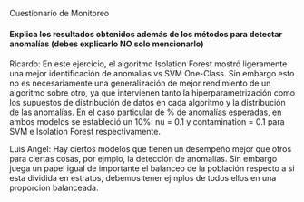 Cuestionario de Monitoreo

#### Explica los resultados obtenidos además de los métodos para detectar anomalías (debes explicarlo NO solo mencionarlo)

Ricardo: En este ejercicio, el algoritmo Isolation Forest mostró ligeramente una mejor identificación de anomalías vs SVM One-Class. Sin embargo esto no es necesariamente una generalización de mejor rendimiento de un algoritmo sobre otro, ya que intervienen tanto la hiperparametrización como los supuestos de distribución de datos en  cada algoritmo y la distribución de las anomalías. En el caso particular de % de anomalías esperadas, en ambos modelos se estableció un 10%: nu = 0.1 y contamination = 0.1 para SVM e Isolation Forest respectivamente.

Luis Angel: Hay ciertos modelos que tienen un desempeño mejor que otros para ciertas cosas, por ejmplo, la detección de anomalias. Sin embargo juega un papel igual de importante el balanceo de la población respecto a si esta dividida en estratos, debemos tener ejmplos de todos ellos en una proporcion balanceada. 

